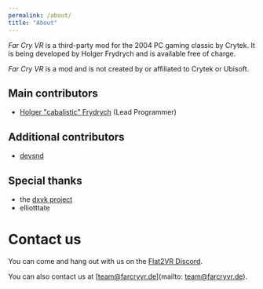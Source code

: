 ```yaml
---
permalink: /about/
title: "About"
---
```


*Far Cry VR* is a third-party mod for the 2004 PC gaming classic by Crytek.
It is being developed by Holger Frydrych and is available free of charge.

*Far Cry VR* is a mod and is not created by or affiliated to Crytek or Ubisoft.

## Main contributors

* [Holger "cabalistic" Frydrych](https://github.com/fholger) (Lead Programmer)

## Additional contributors

* [devsnd](https://github.com/devsnd)

## Special thanks

* the [dxvk project](https://github.com/doitsujin/dxvk)
* elliotttate

# Contact us

You can come and hang out with us on the [Flat2VR Discord](http://flat2vr.com).

You can also contact us at [team@farcryvr.de](mailto: team@farcryvr.de).